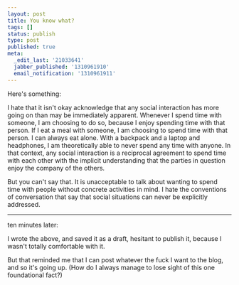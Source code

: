 ```yaml
---
layout: post
title: You know what?
tags: []
status: publish
type: post
published: true
meta:
  _edit_last: '21033641'
  jabber_published: '1310961910'
  email_notification: '1310961911'
---
```

Here's something: 

I hate that it isn't okay acknowledge that any social interaction has more going on than may be immediately apparent. Whenever I spend time with someone, I am choosing to do so, because I enjoy spending time with that person. If I eat a meal with someone, I am choosing to spend time with that person. I can always eat alone. With a backpack and a laptop and headphones, I am theoretically able to never spend any time with anyone. In that context, any social interaction is a reciprocal agreement to spend time with each other with the implicit understanding that the parties in question enjoy the company of the others. 

But you can't say that. It is unacceptable to talk about wanting to spend time with people without concrete activities in mind. I hate the conventions of conversation that say that social situations can never be explicitly addressed. 

------

ten minutes later:

I wrote the above, and saved it as a draft, hesitant to publish it, because I wasn't totally comfortable with it.

But that reminded me that I can post whatever the fuck I want to the blog, and so it's going up. (How do I always manage to lose sight of this one foundational fact?)
